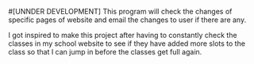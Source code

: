 #[UNNDER DEVELOPMENT]
This program will check the changes of specific pages of website and email the changes to user if there are any.

I got inspired to make this project after having to constantly check the classes in my school website to see if they have added more slots to the class so that I can jump in before the classes get full again. 
